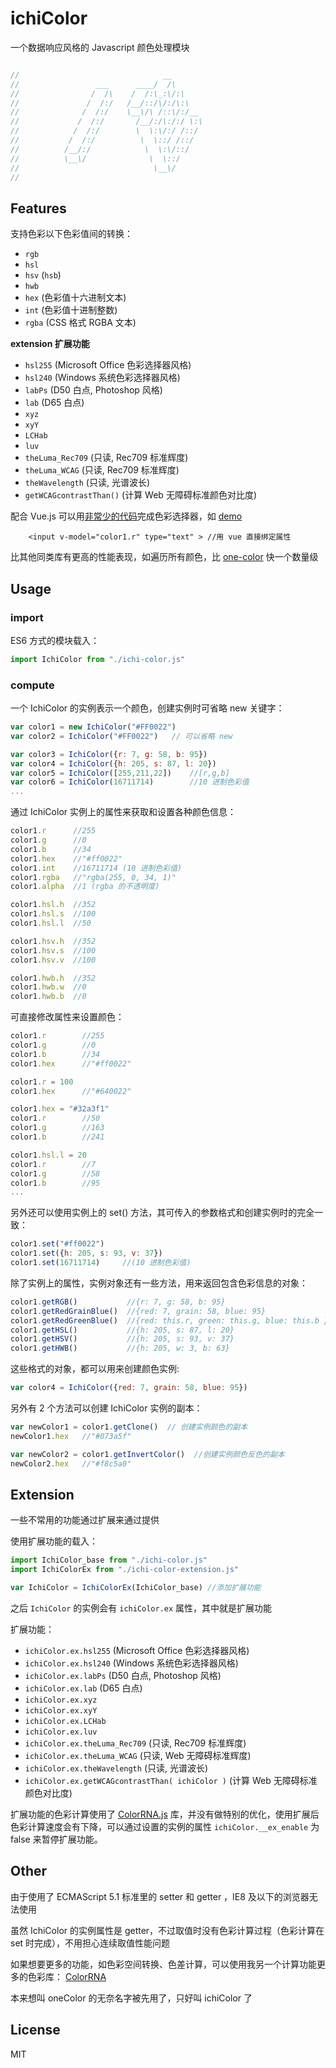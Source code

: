 # ichiColor
一个数据响应风格的 Javascript 颜色处理模块  

```js

//                                __
//                 ___      ____/  /\
//                /  /\    /  /:\_:\/:\
//               /  /:/   /__/::/\/:/\:\
//              /  /:/    \__\/\ /::\/:/__
//             /  /:/       /__/:/\:/:/ \:\
//            /  /:/        \  \:\/:/ /::/
//           /  /:/          \  \::/ /::/
//          /__/:/            \  \:\/::/
//          \__\/              \  \::/
//                              \__\/
//

```

## Features

支持色彩以下色彩值间的转换：
- `rgb`
- `hsl`
- `hsv` (`hsb`)
- `hwb`
- `hex` (色彩值十六进制文本)
- `int` (色彩值十进制整数)
- `rgba` (CSS 格式 RGBA 文本)

**extension 扩展功能**
- `hsl255` (Microsoft Office 色彩选择器风格)
- `hsl240` (Windows 系统色彩选择器风格)
- `labPs` (D50 白点, Photoshop 风格)
- `lab` (D65 白点)
- `xyz`
- `xyY`
- `LCHab`
- `luv`
- `theLuma_Rec709` (只读, Rec709 标准辉度)
- `theLuma_WCAG` (只读, Rec709 标准辉度)
- `theWavelength` (只读, 光谱波长)
- `getWCAGcontrastThan()` (计算 Web 无障碍标准颜色对比度)


配合 Vue.js 可以用[非常少的代码](https://github.com/nullice/ichiColor/blob/master/demo/demo.html)完成色彩选择器，如 [demo](https://nullice.github.io/ichiColor/demo/demo.html)

```
    <input v-model="color1.r" type="text" > //用 vue 直接绑定属性
```

比其他同类库有更高的性能表现，如遍历所有颜色，比 [one-color](https://github.com/One-com/one-color) 快一个数量级



## Usage

### import
ES6 方式的模块载入：
```js
import IchiColor from "./ichi-color.js"
```

### compute

一个 IchiColor 的实例表示一个颜色，创建实例时可省略 new 关键字：
```js
var color1 = new IchiColor("#FF0022")
var color2 = IchiColor("#FF0022")   // 可以省略 new 

var color3 = IchiColor({r: 7, g: 58, b: 95})
var color4 = IchiColor({h: 205, s: 87, l: 20})
var color5 = IchiColor([255,211,22])    //[r,g,b]
var color6 = IchiColor(16711714)        //10 进制色彩值
...

```

通过 IchiColor 实例上的属性来获取和设置各种颜色信息：

```javascript
color1.r      //255
color1.g      //0
color1.b      //34
color1.hex    //"#ff0022"
color1.int    //16711714 (10 进制色彩值)
color1.rgba   //"rgba(255, 0, 34, 1)"
color1.alpha  //1 (rgba 的不透明度)

color1.hsl.h  //352
color1.hsl.s  //100
color1.hsl.l  //50

color1.hsv.h  //352
color1.hsv.s  //100
color1.hsv.v  //100

color1.hwb.h  //352
color1.hwb.w  //0
color1.hwb.b  //0
```

可直接修改属性来设置颜色：

```javascript
color1.r        //255
color1.g        //0
color1.b        //34
color1.hex      //"#ff0022"

color1.r = 100  
color1.hex      //"#640022"

color1.hex = "#32a3f1"
color1.r        //50 
color1.g        //163
color1.b        //241

color1.hsl.l = 20
color1.r        //7
color1.g        //58
color1.b        //95
...
```

另外还可以使用实例上的 set() 方法，其可传入的参数格式和创建实例时的完全一致：

 ```js
 color1.set("#ff0022")
 color1.set({h: 205, s: 93, v: 37})
 color1.set(16711714)     //(10 进制色彩值) 

 ```


除了实例上的属性，实例对象还有一些方法，用来返回包含色彩信息的对象：

```js
color1.getRGB()           //{r: 7, g: 58, b: 95}
color1.getRedGrainBlue()  //{red: 7, grain: 58, blue: 95}
color1.getRedGreenBlue()  //{red: this.r, green: this.g, blue: this.b };
color1.getHSL()           //{h: 205, s: 87, l: 20}
color1.getHSV()           //{h: 205, s: 93, v: 37}
color1.getHWB()           //{h: 205, w: 3, b: 63}

```
这些格式的对象，都可以用来创建颜色实例:

```js
var color4 = IchiColor({red: 7, grain: 58, blue: 95})
```

另外有 2 个方法可以创建 IchiColor 实例的副本：

```js
var newColor1 = color1.getClone()  // 创建实例颜色的副本
newColor1.hex   //"#073a5f"

var newColor2 = color1.getInvertColor()  //创建实例颜色反色的副本
newColor2.hex   //"#f8c5a0"

```




## Extension 
一些不常用的功能通过扩展来通过提供

使用扩展功能的载入：
```js
import IchiColor_base from "./ichi-color.js"
import IchiColorEx from "./ichi-color-extension.js"

var IchiColor = IchiColorEx(IchiColor_base) //添加扩展功能
```

之后 `IchiColor` 的实例会有 `ichiColor.ex` 属性，其中就是扩展功能

扩展功能：

- `ichiColor.ex.hsl255` (Microsoft Office 色彩选择器风格)
- `ichiColor.ex.hsl240` (Windows 系统色彩选择器风格)
- `ichiColor.ex.labPs` (D50 白点, Photoshop 风格)
- `ichiColor.ex.lab` (D65 白点)
- `ichiColor.ex.xyz`
- `ichiColor.ex.xyY`
- `ichiColor.ex.LCHab`
- `ichiColor.ex.luv`
- `ichiColor.ex.theLuma_Rec709` (只读, Rec709 标准辉度)
- `ichiColor.ex.theLuma_WCAG` (只读, Web 无障碍标准辉度)
- `ichiColor.ex.theWavelength` (只读, 光谱波长)
- `ichiColor.ex.getWCAGcontrastThan( ichiColor )` (计算 Web 无障碍标准颜色对比度)

扩展功能的色彩计算使用了 [ColorRNA.js](https://github.com/nullice/ColorRNA) 库，并没有做特别的优化，使用扩展后色彩计算速度会有下降，可以通过设置的实例的属性 `ichiColor.__ex_enable` 为　false 来暂停扩展功能。


## Other
由于使用了 ECMAScript 5.1 标准里的 setter 和 getter ，IE8 及以下的浏览器无法使用

虽然 IchiColor 的实例属性是 getter，不过取值时没有色彩计算过程（色彩计算在 set 时完成），不用担心连续取值性能问题 

如果想要更多的功能，如色彩空间转换、色差计算，可以使用我另一个计算功能更多的色彩库：
[ColorRNA](https://github.com/nullice/ColorRNA/)

本来想叫 oneColor 的无奈名字被先用了，只好叫 ichiColor 了





## License
MIT





